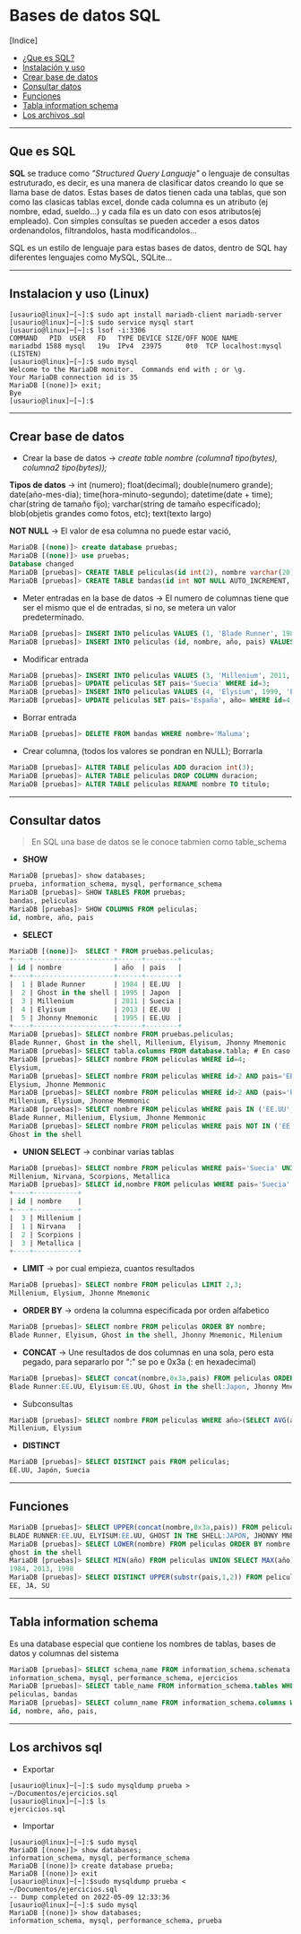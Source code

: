 # Bases de datos SQL

\[Indice]

 - [¿Que es SQL?](#que-es-sql)
 - [Instalación y uso](#instalacion-y-uso)
 - [Crear base de datos](#crear-base-de-datos)
 - [Consultar datos](#consultar-datos)
 - [Funciones](#funciones)
 - [Tabla information schema](#tabla-information-schema)
 - [Los archivos .sql](#los-archivos-sql)

----------------------------------------------------------------------

## Que es SQL

**SQL** se traduce como *"Structured Query Languaje"* o lenguaje de consultas estruturado, es decir, es una manera de clasificar datos creando lo que 
se llama base de datos. Estas bases de datos tienen cada una tablas, que son como las clasicas tablas excel, donde cada columna es un atributo (ej nombre, edad, sueldo...) y cada fila es un dato con esos atributos(ej empleado). Con simples consultas se pueden acceder a esos datos ordenandolos, filtrandolos, hasta modificandolos...

SQL es un estilo de lenguaje para estas bases de datos, dentro de SQL hay diferentes lenguajes como MySQL, SQLite...

----------------------------------------------------------------------

## Instalacion y uso (Linux)

```console
[usaurio@linux]─[~]:$ sudo apt install mariadb-client mariadb-server
[usaurio@linux]─[~]:$ sudo service mysql start
[usaurio@linux]─[~]:$ lsof -i:3306                                                                                                                       
COMMAND   PID  USER   FD   TYPE DEVICE SIZE/OFF NODE NAME
mariadbd 1588 mysql   19u  IPv4  23975      0t0  TCP localhost:mysql (LISTEN)
[usaurio@linux]─[~]:$ sudo mysql
Welcome to the MariaDB monitor.  Commands end with ; or \g.
Your MariaDB connection id is 35
MariaDB [(none)]> exit;
Bye
[usaurio@linux]─[~]:$
```

----------------------------------------------------------------------

## Crear base de datos

 - Crear la base de datos -> *create table nombre (columna1 tipo(bytes), columna2 tipo(bytes));*

**Tipos de datos** -> int (numero); float(decimal); double(numero grande); date(año-mes-dia); time(hora-minuto-segundo); datetime(date + time); 
char(string de tamaño fijo); varchar(string de tamaño especificado); blob(objetis grandes como fotos, etc); text(texto largo)

**NOT NULL** -> El valor de esa columna no puede estar vació, 

```sql
MariaDB [(none)]> create database pruebas;
MariaDB [(none)]> use pruebas;
Database changed
MariaDB [pruebas]> CREATE TABLE peliculas(id int(2), nombre varchar(20), año varchar(4), pais varchar(10), PRIMARY KEY(id));  
MariaDB [pruebas]> CREATE TABLE bandas(id int NOT NULL AUTO_INCREMENT, nombre varchar(10) NOT NULL, PRIMARY KEY(id));
```
- Meter entradas en la base de datos -> El numero de columnas tiene que ser el mismo que el de entradas, si no, se metera un valor predeterminado.
```sql
MariaDB [pruebas]> INSERT INTO peliculas VALUES (1, 'Blade Runner', 1984, 'EE.UU');
MariaDB [pruebas]> INSERT INTO peliculas (id, nombre, año, pais) VALUES (2, 'Ghost in the shell', 1995, 'Japon');
```
- Modificar entrada 
```sql
MariaDB [pruebas]> INSERT INTO peliculas VALUES (3, 'Millenium', 2011, 'EE.UU');
MariaDB [pruebas]> UPDATE peliculas SET pais='Suecia' WHERE id=3;
MariaDB [pruebas]> INSERT INTO peliculas VALUES (4, 'Elysium', 1999, 'España');
MariaDB [pruebas]> UPDATE peliculas SET pais='España', año= WHERE id=4;
```
- Borrar entrada
```sql
MariaDB [pruebas]> DELETE FROM bandas WHERE nombre='Maluma';
```
- Crear columna, (todos los valores se pondran en NULL); Borrarla
```sql
MariaDB [pruebas]> ALTER TABLE peliculas ADD duracion int(3);
MariaDB [pruebas]> ALTER TABLE peliculas DROP COLUMN duracion;
MariaDB [pruebas]> ALTER TABLE peliculas RENAME nombre TO titulo;
```
----------------------------------------------------------------------

## Consultar datos 

> En SQL una base de datos se le conoce tabmien como table_schema

- **SHOW**
```sql
MariaDB [pruebas]> show databases;
prueba, information_schema, mysql, performance_schema
MariaDB [pruebas]> SHOW TABLES FROM pruebas; 
bandas, peliculas
MariaDB [pruebas]> SHOW COLUMNS FROM peliculas; 
id, nombre, año, pais
```
- **SELECT**

```sql
MariaDB [(none)]>  SELECT * FROM pruebas.peliculas;
+----+--------------------+------+--------+
| id | nombre             | año  | pais   |
+----+--------------------+------+--------+
|  1 | Blade Runner       | 1984 | EE.UU  |
|  2 | Ghost in the shell | 1995 | Japon  |
|  3 | Millenium          | 2011 | Suecia |
|  4 | Elyisum            | 2013 | EE.UU  |
|  5 | Jhonny Mnemonic    | 1995 | EE.UU  |
+----+--------------------+------+--------+
MariaDB [pruebas]> SELECT nombre FROM pruebas.peliculas;
Blade Runner, Ghost in the shell, Millenium, Elyisum, Jhonny Mnemonic 
MariaDB [pruebas]> SELECT tabla.columns FROM database.tabla; # En caso de haber varias tablas con el mismo nombre
MariaDB [pruebas]> SELECT nombre FROM peliculas WHERE id=4;
Elysium, 
MariaDB [pruebas]> SELECT nombre FROM peliculas WHERE id>2 AND pais='EE.UU';
Elysium, Jhonne Memmonic
MariaDB [pruebas]> SELECT nombre FROM peliculas WHERE id>2 AND (pais='EE.UU' OR pais='Suecia');
Millenium, Elysium, Jhonne Memmonic
MariaDB [pruebas]> SELECT nombre FROM peliculas WHERE pais IN ('EE.UU','Suecia');
Blade Runner, Millenium, Elysium, Jhonne Memmonic
MariaDB [pruebas]> SELECT nombre FROM peliculas WHERE pais NOT IN ('EE.UU','Suecia');
Ghost in the shell
```
- **UNION SELECT** -> conbinar varias tablas 

```sql
MariaDB [pruebas]> SELECT nombre FROM peliculas WHERE pais='Suecia' UNION SELECT nombre from bandas;
Millenium, Nirvana, Scorpions, Metallica
MariaDB [pruebas]> SELECT id,nombre FROM peliculas WHERE pais='Suecia' UNION SELECT id,nombre from bandas;
+----+-----------+
| id | nombre    |
+----+-----------+
|  3 | Millenium |
|  1 | Nirvana   |
|  2 | Scorpions |
|  3 | Metallica |
+----+-----------+
```
- **LIMIT** -> por cual empieza, cuantos resultados  
```sql
MariaDB [pruebas]> SELECT nombre FROM peliculas LIMIT 2,3;
Millenium, Elysium, Jhonne Mnemonic
```
- **ORDER BY** -> ordena la columna especificada por orden alfabetico
```sql
MariaDB [pruebas]> SELECT nombre FROM peliculas ORDER BY nombre;
Blade Runner, Elyisum, Ghost in the shell, Jhonny Mnemonic, Milenium      
```
- **CONCAT** -> Une resultados de dos columnas en una sola, pero esta pegado, para separarlo por ":" se po e 0x3a (: en hexadecimal)
```sql
MariaDB [pruebas]> SELECT concat(nombre,0x3a,pais) FROM peliculas ORDER BY nombre;
Blade Runner:EE.UU, Elyisum:EE.UU, Ghost in the shell:Japon, Jhonny Mnemonic:EE.UU, Milenium:Suecia   
```
 - Subconsultas
```sql
MariaDB [pruebas]> SELECT nombre FROM peliculas WHERE año>(SELECT AVG(año) FROM peliculas);
Millenium, Elysium
```
- **DISTINCT** 
```sql
MariaDB [pruebas]> SELECT DISTINCT pais FROM peliculas;
EE.UU, Japón, Suecia
```

----------------------------------------------------------------------

## Funciones

```sql
MariaDB [pruebas]> SELECT UPPER(concat(nombre,0x3a,pais)) FROM peliculas ORDER BY nombre;
BLADE RUNNER:EE.UU, ELYISUM:EE.UU, GHOST IN THE SHELL:JAPON, JHONNY MNEMONIC:EE.UU, MILENIUM:SUECIA   
MariaDB [pruebas]> SELECT LOWER(nombre) FROM peliculas ORDER BY nombre LIMIT 2,1;
ghost in the shell
MariaDB [pruebas]> SELECT MIN(año) FROM peliculas UNION SELECT MAX(año) FROM peliculas UNION SELECT AVG(año) FROM peliculas;
1984, 2013, 1998
MariaDB [pruebas]> SELECT DISTINCT UPPER(substr(pais,1,2)) FROM peliculas;
EE, JA, SU
```

----------------------------------------------------------------------

## Tabla information schema

Es una database especial que contiene los nombres de tablas, bases de datos y columnas del sistema

```sql
MariaDB [pruebas]> SELECT schema_name FROM information_schema.schemata;
information_schema, mysql, performance_schema, ejercicios
MariaDB [pruebas]> SELECT table_name FROM information_schema.tables WHERE table_schema='prueba';
peliculas, bandas
MariaDB [pruebas]> SELECT column_name FROM information_schema.columns WHERE table_schema='prueba' AND table_name='peliculas';
id, nombre, año, pais, 
```
----------------------------------------------------------------------

## Los archivos sql

- Exportar
```console
[usaurio@linux]─[~]:$ sudo mysqldump prueba > ~/Documentos/ejercicios.sql
[usaurio@linux]─[~]:$ ls
ejercicios.sql
```
- Importar 
```console
[usaurio@linux]─[~]:$ sudo mysql
MariaDB [(none)]> show databases;
information_schema, mysql, performance_schema
MariaDB [(none)]> create database prueba;
MariaDB [(none)]> exit
[usaurio@linux]─[~]:$sudo mysqldump prueba < ~/Documentos/ejercicios.sql
-- Dump completed on 2022-05-09 12:33:36
[usaurio@linux]─[~]:$ sudo mysql
MariaDB [(none)]> show databases;
information_schema, mysql, performance_schema, prueba
```






